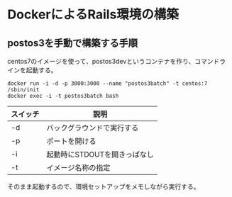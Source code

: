 # DockerによるRails環境の構築

## postos3を手動で構築する手順

centos7のイメージを使って、postos3devというコンテナを作り、コマンドラインを起動する。  
```
docker run -i -d -p 3000:3000 --name "postos3batch" -t centos:7 /sbin/init
docker exec -i -t postos3batch bash
```

|スイッチ|説明|
|---|---|
|-d|バックグラウンドで実行する|
|-p|ポートを開ける|
|-i|起動時にSTDOUTを開きっぱなし|
|-t|イメージ名称の指定|

そのまま起動するので、環境セットアップをメモしながら実行する。
